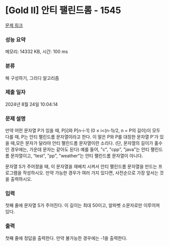 # [Gold II] 안티 팰린드롬 - 1545 

[문제 링크](https://www.acmicpc.net/problem/1545) 

### 성능 요약

메모리: 14332 KB, 시간: 100 ms

### 분류

해 구성하기, 그리디 알고리즘

### 제출 일자

2024년 8월 24일 10:04:14

### 문제 설명

<p>만약 어떤 문자열 P가 있을 때, P[i]와 P[n-i-1] (0 ≤ i<(n-1)/2, n = P의 길이)이 모두 다를 때, P는 안티 팰린드롬 문자열이라고 한다. 이 말은 P와 P를 대칭한 문자열 P'가 있을 때,모든 문자가 달라야 안티 팰린드롬 문자열이란 소리다. (단, 문자열의 길이가 홀수인 경우에는, 가운데 문자는 같아도 된다) 예를 들어, "c", "cpp", "java"는 안티 팰린드롬 문자열이고, “test", "pp", ”weather"는 안티 팰린드롬 문자열이 아니다.</p>

<p>문자열 S가 주어졌을 때, 이 문자열을 재배치 시켜서 안티 팰린드롬 문자열을 만드는 프로그램을 작성하시오. 만약 가능한 경우가 여러 가지 있다면, 사전순으로 가장 앞서는 것을 출력하시오. </p>

### 입력 

 <p>첫째 줄에 문자열 S가 주어진다. 이 길이는 최대 50이고, 알파벳 소문자로만 이루어져 있다.</p>

### 출력 

 <p>첫째 줄에 정답을 출력한다. 만약 불가능한 경우에는 -1을 출력한다.</p>

